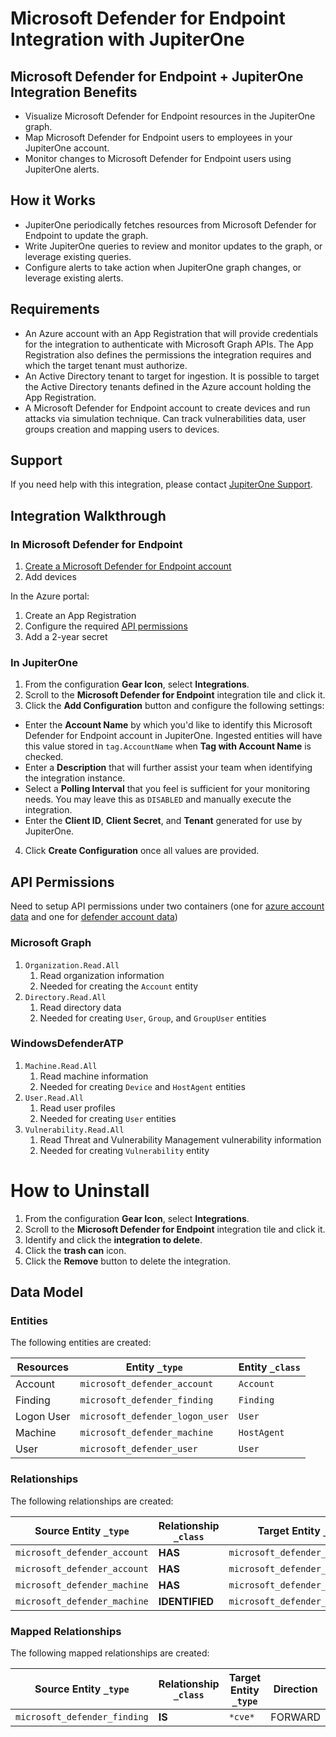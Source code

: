 # Microsoft Defender for Endpoint Integration with JupiterOne

## Microsoft Defender for Endpoint + JupiterOne Integration Benefits

- Visualize Microsoft Defender for Endpoint resources in the JupiterOne graph.
- Map Microsoft Defender for Endpoint users to employees in your JupiterOne
  account.
- Monitor changes to Microsoft Defender for Endpoint users using JupiterOne
  alerts.

## How it Works

- JupiterOne periodically fetches resources from Microsoft Defender for Endpoint
  to update the graph.
- Write JupiterOne queries to review and monitor updates to the graph, or
  leverage existing queries.
- Configure alerts to take action when JupiterOne graph changes, or leverage
  existing alerts.

## Requirements

- An Azure account with an App Registration that will provide credentials for
  the integration to authenticate with Microsoft Graph APIs. The App
  Registration also defines the permissions the integration requires and which
  the target tenant must authorize.
- An Active Directory tenant to target for ingestion. It is possible to target
  the Active Directory tenants defined in the Azure account holding the App
  Registration.
- A Microsoft Defender for Endpoint account to create devices and run attacks
  via simulation technique. Can track vulnerabilities data, user groups creation
  and mapping users to devices.

## Support

If you need help with this integration, please contact
[JupiterOne Support](https://support.jupiterone.io).

## Integration Walkthrough

### In Microsoft Defender for Endpoint

1. [Create a Microsoft Defender for Endpoint account](https://www.microsoft.com/en-us/security/business/threat-protection/endpoint-defender)
2. Add devices

In the Azure portal:

1. Create an App Registration
2. Configure the required [API permissions](#api-permissions)
3. Add a 2-year secret

### In JupiterOne

1. From the configuration **Gear Icon**, select **Integrations**.
2. Scroll to the **Microsoft Defender for Endpoint** integration tile and click
   it.
3. Click the **Add Configuration** button and configure the following settings:

- Enter the **Account Name** by which you'd like to identify this Microsoft
  Defender for Endpoint account in JupiterOne. Ingested entities will have this
  value stored in `tag.AccountName` when **Tag with Account Name** is checked.
- Enter a **Description** that will further assist your team when identifying
  the integration instance.
- Select a **Polling Interval** that you feel is sufficient for your monitoring
  needs. You may leave this as `DISABLED` and manually execute the integration.
- Enter the **Client ID**, **Client Secret**, and **Tenant** generated for use
  by JupiterOne.

4. Click **Create Configuration** once all values are provided.

## API Permissions

Need to setup API permissions under two containers (one for
[azure account data](#microsoft-graph) and one for
[defender account data](#windowsdefenderatp))

### Microsoft Graph

1. `Organization.Read.All`
   1. Read organization information
   2. Needed for creating the `Account` entity
2. `Directory.Read.All`
   1. Read directory data
   2. Needed for creating `User`, `Group`, and `GroupUser` entities

### WindowsDefenderATP

1. `Machine.Read.All`
   1. Read machine information
   2. Needed for creating `Device` and `HostAgent` entities
2. `User.Read.All`
   1. Read user profiles
   2. Needed for creating `User` entities
3. `Vulnerability.Read.All`
   1. Read Threat and Vulnerability Management vulnerability information
   2. Needed for creating `Vulnerability` entity

# How to Uninstall

1. From the configuration **Gear Icon**, select **Integrations**.
2. Scroll to the **Microsoft Defender for Endpoint** integration tile and click
   it.
3. Identify and click the **integration to delete**.
4. Click the **trash can** icon.
5. Click the **Remove** button to delete the integration.

<!-- {J1_DOCUMENTATION_MARKER_START} -->
<!--
********************************************************************************
NOTE: ALL OF THE FOLLOWING DOCUMENTATION IS GENERATED USING THE
"j1-integration document" COMMAND. DO NOT EDIT BY HAND! PLEASE SEE THE DEVELOPER
DOCUMENTATION FOR USAGE INFORMATION:

https://github.com/JupiterOne/sdk/blob/main/docs/integrations/development.md
********************************************************************************
-->

## Data Model

### Entities

The following entities are created:

| Resources  | Entity `_type`                  | Entity `_class` |
| ---------- | ------------------------------- | --------------- |
| Account    | `microsoft_defender_account`    | `Account`       |
| Finding    | `microsoft_defender_finding`    | `Finding`       |
| Logon User | `microsoft_defender_logon_user` | `User`          |
| Machine    | `microsoft_defender_machine`    | `HostAgent`     |
| User       | `microsoft_defender_user`       | `User`          |

### Relationships

The following relationships are created:

| Source Entity `_type`        | Relationship `_class` | Target Entity `_type`           |
| ---------------------------- | --------------------- | ------------------------------- |
| `microsoft_defender_account` | **HAS**               | `microsoft_defender_machine`    |
| `microsoft_defender_account` | **HAS**               | `microsoft_defender_user`       |
| `microsoft_defender_machine` | **HAS**               | `microsoft_defender_logon_user` |
| `microsoft_defender_machine` | **IDENTIFIED**        | `microsoft_defender_finding`    |

### Mapped Relationships

The following mapped relationships are created:

| Source Entity `_type`        | Relationship `_class` | Target Entity `_type` | Direction |
| ---------------------------- | --------------------- | --------------------- | --------- |
| `microsoft_defender_finding` | **IS**                | `*cve*`               | FORWARD   |

<!--
********************************************************************************
END OF GENERATED DOCUMENTATION AFTER BELOW MARKER
********************************************************************************
-->
<!-- {J1_DOCUMENTATION_MARKER_END} -->
